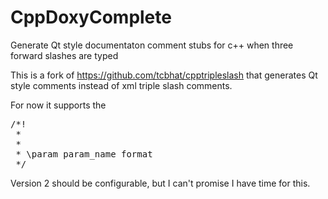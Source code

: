# CppDoxyComplete
Generate Qt style documentaton comment stubs for c++ when three forward slashes are typed

This is a fork of https://github.com/tcbhat/cpptripleslash that generates Qt style comments instead of xml triple slash comments.

For now it supports the
<pre>
/*!
 *
 *
 * \param param_name format
 */
</pre>
 
 Version 2 should be configurable, but I can't promise I have time for this.

